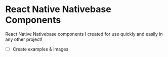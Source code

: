# React Native Nativebase Components
React Native Nativebase components I created for use quickly and easily in any other project! 

- [ ]  Create examples & images
